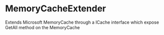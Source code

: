# MemoryCacheExtender
Extends Microsoft MemoryCache through a ICache interface which expose GetAll method on the MemoryCache
